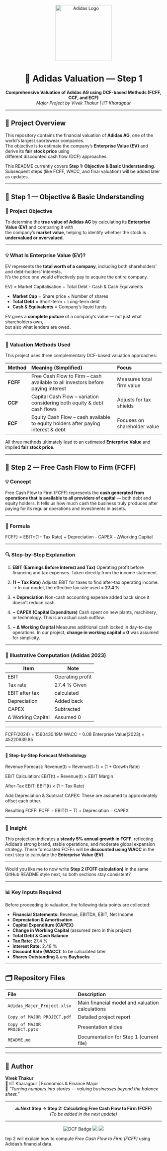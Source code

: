 <!-- Project Banner -->
<p align="center">
  <img src="https://upload.wikimedia.org/wikipedia/commons/2/20/Adidas_Logo.svg" alt="Adidas Logo" width="180"/>
</p>

<h1 align="center">🏢 Adidas Valuation — Step 1</h1>

<p align="center">
  <b>Comprehensive Valuation of Adidas AG using DCF-based Methods (FCFF, CCF, and ECF)</b><br>
  <i>Major Project by Vivek Thakur | IIT Kharagpur</i>
</p>

---

## 📘 Project Overview
This repository contains the financial valuation of **Adidas AG**, one of the world’s largest sportswear companies.  
The objective is to estimate the company’s **Enterprise Value (EV)** and derive its **fair stock price** using  
different discounted cash flow (DCF) approaches.

This README currently covers **Step 1: Objective & Basic Understanding**.  
Subsequent steps (like FCFF, WACC, and final valuation) will be added later as updates.

---

## 🎯 Step 1 — Objective & Basic Understanding

### 🧭 Project Objective
To determine the **true value of Adidas AG** by calculating its **Enterprise Value (EV)** and comparing it with  
the company’s **market value**, helping to identify whether the stock is **undervalued or overvalued**.

---

### 💡 What Is Enterprise Value (EV)?
EV represents the **total worth of a company**, including both shareholders’ and debt-holders’ interests.  
It’s the price one would effectively pay to acquire the entire company.

EV} = Market Capitalisation + Total Debt - Cash & Cash Equivalents

- **Market Cap** = Share price × Number of shares  
- **Total Debt** = Short-term + Long-term debt  
- **Cash & Equivalents** = Company’s liquid funds  

EV gives a **complete picture** of a company’s value — not just what shareholders own,  
but also what lenders are owed.

---

### 🧮 Valuation Methods Used
This project uses three complementary DCF-based valuation approaches:

| Method | Meaning (Simplified) | Focus |
|:--|:--|:--|
| **FCFF** | Free Cash Flow to Firm – cash available to all investors before paying interest | Measures total firm value |
| **CCF** | Capital Cash Flow – variation considering both equity & debt cash flows | Adjusts for tax shields |
| **ECF** | Equity Cash Flow – cash available to equity holders after paying interest & debt | Focuses on shareholder value |

All three methods ultimately lead to an estimated **Enterprise Value** and implied **fair stock price**.

---

## 🧩 Step 2 — Free Cash Flow to Firm (FCFF)

### 💡 Concept

Free Cash Flow to Firm (FCFF) represents the **cash generated from operations that is available to all providers of capital** — both debt and equity holders.
It tells us how much cash the business truly produces after paying for its regular operations and investments in assets.

---

### 🧾 Formula

FCFF} = EBIT*(1 - Tax Rate) + Depreciation - CAPEX - ΔWorking Capital 

---

### 🔍 Step-by-Step Explanation

1. **EBIT (Earnings Before Interest and Tax)**
   Operating profit before financing and tax expenses. Taken directly from the income statement.

2. **(1 − Tax Rate)**
   Adjusts EBIT for taxes to find after-tax operating income.
   → In our model, the effective tax rate used = **27.4 %**

3. **+ Depreciation**
   Non-cash accounting expense added back since it doesn’t reduce cash.

4. **− CAPEX (Capital Expenditure)**
   Cash spent on new plants, machinery, or technology. This is an actual cash outflow.

5. **− Δ Working Capital**
   Measures additional cash locked in day-to-day operations.
   In our project, **change in working capital = 0** was assumed for simplicity.

---

### 🧮 Illustrative Computation (Adidas 2023)

| Item              | Note             |
| ----------------- | ---------------- |
| EBIT              | Operating profit |
| Tax rate          | 27.4 % Given     |
| EBIT after tax    | calculated       |
| Depreciation      | Added back       |
| CAPEX             | Subtracted       |
| Δ Working Capital | Assumed 0        |

---

FCFF(2024) = 1560430.19M
WACC = 0.08
Enterprise Value(2023) = 45220639.85

---

#### 🧮 Step-by-Step Forecast Methodology

Revenue Forecast:
Revenue(t) = Revenue(t−1) × (1 + Growth Rate)

EBIT Calculation:
EBIT(t) = Revenue(t) × EBIT Margin

After-Tax EBIT:
EBIT(t) × (1 − Tax Rate)

Add Depreciation & Subtract CAPEX:
These are assumed to approximately offset each other.

Resulting FCFF:
FCFF = EBIT(1 − T) + Depreciation − CAPEX

---

### 🧠 Insight

This projection indicates a **steady 5% annual growth in FCFF**, reflecting Adidas’s strong brand, stable operations, and moderate global expansion strategy.
These forecasted FCFFs will be **discounted using WACC** in the next step to calculate the **Enterprise Value (EV)**.

---

Would you like me to now write **Step 2 (FCFF calculation)** in the same GitHub README style next, so both sections stay consistent?



---

### 📊 Key Inputs Required
Before proceeding to valuation, the following data points are collected:

- **Financial Statements:** Revenue, EBITDA, EBIT, Net Income  
- **Depreciation & Amortisation**  
- **Capital Expenditure (CAPEX)**  
- **Change in Working Capital** (assumed zero in this project)  
- **Total Debt & Cash Balance**  
- **Tax Rate:** 27.4 %  
- **Interest Rate:** 2.48 %  
- **Discount Rate (WACC):** to be calculated later  
- **Shares Outstanding** & any **Buybacks**

---

## 🗂️ Repository Files
| File | Description |
|:--|:--|
| `Adidas_Major_Project.xlsx` | Main financial model and valuation calculations |
| `Copy of MAJOR PROJECT.pdf` | Detailed project report |
| `Copy of MAJOR PROJECT.pptx` | Presentation slides |
| `README.md` | Documentation for Step 1 (current file) |

---

## 👤 Author
**Vivek Thakur**  
📍 IIT Kharagpur | Economics & Finance Major  
💬 *“Turning numbers into stories — valuing businesses beyond the balance sheet.”*

---

<p align="center">
  <b>🔜 Next Step → Step 2: Calculating Free Cash Flow to Firm (FCFF)</b><br>
  <i>(To be added in the next update)</i>
</p>

---

<p align="center">
  <img src="https://img.shields.io/badge/Project-DCF%20Valuation-blue?style=for-the-badge" alt="DCF Badge"/>
  <img src="https://img.shields.io/badge/Language-English-lightgrey?style=for-the-badge"/>
  <img src="https://img.shields.io/badge/Focus-Finance%20%26%20Valuation-green?style=for-the-badge"/>
</p>




tep 2 will explain how to compute *Free Cash Flow to Firm (FCFF)* using Adidas’s financial data.
